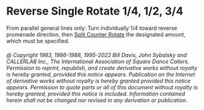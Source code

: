 
# Reverse Single Rotate 1/4, 1/2, 3/4

From parallel general lines only: Turn individually 1/4
toward reverse promenade direction, then
[Split Counter Rotate](../a2/box_counter_rotate.md)
the designated amount, which must be specified.

###### @ Copyright 1983, 1986-1988, 1995-2022 Bill Davis, John Sybalsky and CALLERLAB Inc., The International Association of Square Dance Callers. Permission to reprint, republish, and create derivative works without royalty is hereby granted, provided this notice appears. Publication on the Internet of derivative works without royalty is hereby granted provided this notice appears. Permission to quote parts or all of this document without royalty is hereby granted, provided this notice is included. Information contained herein shall not be changed nor revised in any derivation or publication.
